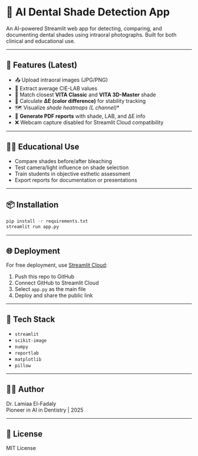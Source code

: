 # 🦷 AI Dental Shade Detection App

An AI-powered Streamlit web app for detecting, comparing, and documenting dental shades using intraoral photographs. Built for both clinical and educational use.

---

## 🚀 Features (Latest)

- 📤 Upload intraoral images (JPG/PNG)
- 🎯 Extract average CIE-LAB values
- 🎨 Match closest **VITA Classic** and **VITA 3D-Master** shade
- 🧮 Calculate **ΔE (color difference)** for stability tracking
- 🗺️ Visualize **shade heatmaps (L* channel)**
- 📄 **Generate PDF reports** with shade, LAB, and ΔE info
- ❌ Webcam capture disabled for Streamlit Cloud compatibility

---

## 🧑‍🎓 Educational Use

- Compare shades before/after bleaching
- Test camera/light influence on shade selection
- Train students in objective esthetic assessment
- Export reports for documentation or presentations

---

## 📦 Installation

```bash
pip install -r requirements.txt
streamlit run app.py
```

---

## 🌐 Deployment

For free deployment, use [Streamlit Cloud](https://share.streamlit.io):

1. Push this repo to GitHub
2. Connect GitHub to Streamlit Cloud
3. Select `app.py` as the main file
4. Deploy and share the public link

---

## 🧪 Tech Stack

- `streamlit`
- `scikit-image`
- `numpy`
- `reportlab`
- `matplotlib`
- `pillow`

---

## 👩‍⚕️ Author

Dr. Lamiaa El-Fadaly  
Pioneer in AI in Dentistry | 2025

---

## 📄 License

MIT License
